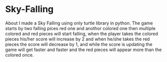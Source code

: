 # Sky-Falling
About
I made a Sky Falling using only turtle library in python. The game starts by two falling pices red one and anothor colored one then multiple colored and red pieces will start falling, when the player takes the colored pieces his/her score will increase by 2 and when he/she takes the red pieces the score will decrease by 1, and while the score is updating the game will get faster and faster and the red pieces will appear more than the colored once.
